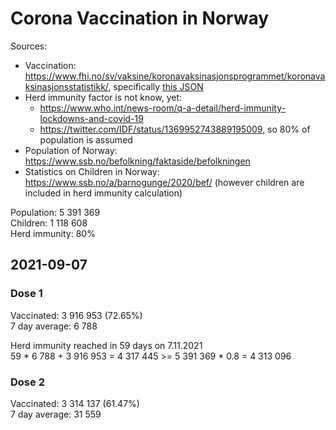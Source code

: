 # Corona Vaccination in Norway

Sources:

- Vaccination: <https://www.fhi.no/sv/vaksine/koronavaksinasjonsprogrammet/koronavaksinasjonsstatistikk/>, specifically [this JSON](https://www.fhi.no/api/chartdata/api/99119)
- Herd immunity factor is not know, yet:
  - <https://www.who.int/news-room/q-a-detail/herd-immunity-lockdowns-and-covid-19>
  - <https://twitter.com/IDF/status/1369952743889195009>, so 80% of population is assumed
- Population of Norway: <https://www.ssb.no/befolkning/faktaside/befolkningen>
- Statistics on Children in Norway: https://www.ssb.no/a/barnogunge/2020/bef/ (however children are included in herd immunity calculation)

Population: 5 391 369  
Children: 1 118 608  
Herd immunity: 80%  

## 2021-09-07

### Dose 1

Vaccinated: 3 916 953 (72.65%)  
7 day average: 6 788

Herd immunity reached in 59 days on 7.11.2021  
59 * 6 788 + 3 916 953 = 4 317 445 >= 5 391 369 * 0.8 = 4 313 096

### Dose 2

Vaccinated: 3 314 137 (61.47%)  
7 day average: 31 559

